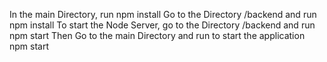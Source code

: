 In the main Directory, run
npm install
Go to the Directory /backend and run
npm install
To start the Node Server, go to the Directory /backend and run 
npm start
Then Go to the main Directory and run to start the application
npm start
